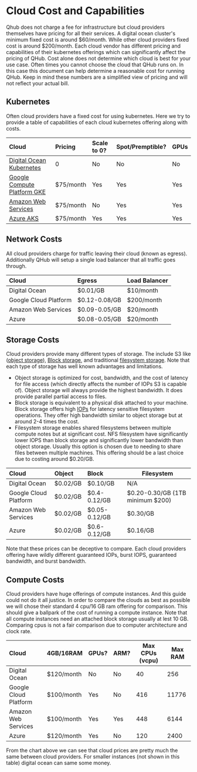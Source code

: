 # Cloud Cost and Capabilities

Qhub does not charge a fee for infrastructure but cloud providers
themselves have pricing for all their services. A digital ocean
cluster's minimum fixed cost is around \$60/month. While other cloud
providers fixed cost is around \$200/month. Each cloud vendor has
different pricing and capabilities of their kubernetes offerings which
can significantly affect the pricing of QHub. Cost alone does not
determine which cloud is best for your use case. Often times you
cannot choose the cloud that QHub runs on. In this case this document
can help determine a reasonable cost for running QHub. Keep in mind
these numbers are a simplified view of pricing and will not reflect
your actual bill.

## Kubernetes

Often cloud providers have a fixed cost for using kubernetes. Here we
try to provide a table of capabilities of each cloud kubernetes
offering along with costs.

| Cloud                                                                         | Pricing   | Scale to 0? | Spot/Premptible? | GPUs |
|:------------------------------------------------------------------------------|:----------|:------------|------------------|:-----|
| [Digital Ocean Kubernetes](https://www.digitalocean.com/products/kubernetes/) | 0         | No          | No               | No   |
| [Google Compute Platform GKE](https://cloud.google.com/kubernetes-engine/)    | $75/month | Yes         | Yes              | Yes  |
| [Amazon Web Services](https://aws.amazon.com/eks/)                            | $75/month | No          | Yes              | Yes  |
| [Azure AKS](https://azure.microsoft.com/en-us/services/kubernetes-service/)   | $75/month | Yes         | Yes              | Yes  |

## Network Costs

All cloud providers charge for traffic leaving their cloud (known as
egress). Additionally QHub will setup a single load balancer that all
traffic goes through.

| Cloud                 | Egress        | Load Balancer |
|:----------------------|:--------------|:--------------|
| Digital Ocean         | $0.01/GB      | $10/month     |
| Google Cloud Platform | $0.12-0.08/GB | $200/month    |
| Amazon Web Services   | $0.09-0.05/GB | $20/month     |
| Azure                 | $0.08-0.05/GB | $20/month     |

## Storage Costs

Cloud providers provide many different types of storage. The include
S3 like ([object
storage](https://en.wikipedia.org/wiki/Object_storage)), [Block
storage](https://en.wikipedia.org/wiki/Block_(data_storage)), and
traditional [filesystem
storage](https://en.wikipedia.org/wiki/File_system). Note that each
type of storage has well known advantages and limitations. 

 - Object storage is optimized for cost, bandwidth, and the cost of
   latency for file access (which directly affects the number of IOPs
   S3 is capable of). Object storage will always provide the highest
   bandwidth. It does provide parallel partial access to files.
 - Block storage is equivalent to a physical disk attached to your
   machine. Block storage offers high
   [IOPs](https://en.wikipedia.org/wiki/IOPS) for latency sensitive
   filesystem operations. They offer high bandwidth similar to object
   storage but at around 2-4 times the cost.
 - Filesystem storage enables shared filesystems between multiple
   compute notes but at significant cost. NFS filesystem have
   significantly lower IOPS than block storage and significantly lower
   bandwidth than object storage. Usually this option is chosen due to
   needing to share files between multiple machines. This offering
   should be a last choice due to costing around $0.20/GB.

| Cloud                 | Object   | Block         | Filesystem                       |
|:----------------------|:---------|:--------------|----------------------------------|
| Digital Ocean         | $0.02/GB | $0.10/GB      | N/A                              |
| Google Cloud Platform | $0.02/GB | $0.4-0.12/GB  | \$0.20-0.30/GB (1TB minimum \$200) |
| Amazon Web Services   | $0.02/GB | $0.05-0.12/GB | $0.30/GB                         |
| Azure                 | $0.02/GB | $0.6-0.12/GB  | $0.16/GB                         |

Note that these prices can be deceptive to compare. Each cloud
providers offering have wildly different guaranteed IOPs, burst IOPS,
guaranteed bandwidth, and burst bandwidth.

## Compute Costs

Cloud providers have huge offerings of compute instances. And this
guide could not do it all justice. In order to compare the clouds as
best as possible we will chose their standard 4 cpu/16 GB ram offering
for comparison. This should give a ballpark of the cost of running a
compute instance. Note that all compute instances need an attached
block storage usually at lest 10 GB. Comparing cpus is not a fair
comparison due to computer architecture and clock rate.

| Cloud                 | 4GB/16RAM  | GPUs? | ARM? | Max CPUs (vcpu) | Max RAM |
|:----------------------|:-----------|:------|------|-----------------|---------|
| Digital Ocean         | $120/month | No    | No   | 40              | 256     |
| Google Cloud Platform | $100/month | Yes   | No   | 416             | 11776   |
| Amazon Web Services   | $100/month | Yes   | Yes  | 448             | 6144    |
| Azure                 | $120/month | Yes   | No   | 120             | 2400    |

From the chart above we can see that cloud prices are pretty much the
same between cloud providers. For smaller instances (not shown in this
table) digital ocean can same some money.




